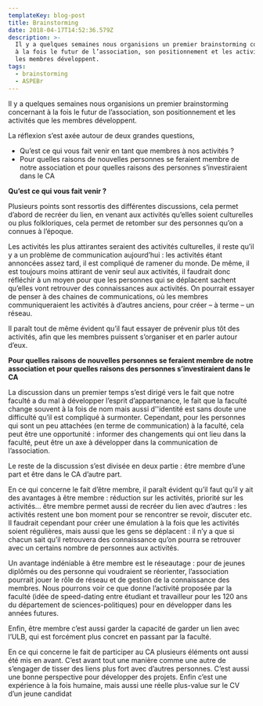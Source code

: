 ```yaml
---
templateKey: blog-post
title: Brainstorming
date: 2018-04-17T14:52:36.579Z
description: >-
  Il y a quelques semaines nous organisions un premier brainstorming concernant
  à la fois le futur de l’association, son positionnement et les activités que
  les membres développent.
tags:
  - brainstorming
  - ASPEBr
---
```

Il y a quelques semaines nous organisions un premier brainstorming concernant à la fois le futur de l’association, son positionnement et les activités que les membres développent.

La réflexion s’est axée autour de deux grandes questions,

* Qu’est ce qui vous fait venir en tant que membres à nos activités ?
* Pour quelles raisons de nouvelles personnes se feraient membre de notre association et pour quelles raisons des personnes s’investiraient dans le CA

**Qu’est ce qui vous fait venir ?** 

Plusieurs points sont ressortis des différentes discussions, cela permet d’abord de recréer du lien, en venant aux activités qu’elles soient culturelles ou plus folkloriques, cela permet de retomber sur des personnes qu’on a connues à l’époque.

Les activités les plus attirantes seraient des activités culturelles, il reste qu’il y a un problème de communication aujourd’hui : les activités étant annoncées assez tard, il est compliqué de ramener du monde. De même, il est toujours moins attirant de venir seul aux activités, il faudrait donc réfléchir à un moyen pour que les personnes qui se déplacent sachent qu’elles vont retrouver des connaissances aux activités. On pourrait essayer de penser à des chaines de communications, où les membres communiqueraient les activités à d’autres anciens, pour créer – à terme – un réseau.

Il paraît tout de même évident qu’il faut essayer de prévenir plus tôt des activités, afin que les membres puissent s’organiser et en parler autour d’eux.

**Pour quelles raisons de nouvelles personnes se feraient membre de notre association et pour quelles raisons des personnes s’investiraient dans le CA**

La discussion dans un premier temps s’est dirigé vers le fait que notre faculté a du mal à développer l’esprit d’appartenance, le fait que la faculté change souvent à la fois de nom mais aussi d''identité est sans doute une difficulté qu’il est compliqué à surmonter. Cependant, pour les personnes qui sont un peu attachées (en terme de communication) à la faculté, cela peut être une opportunité : informer des changements qui ont lieu dans la faculté, peut être un axe à développer dans la communication de l’association.

Le reste de la discussion s’est divisée en deux partie : être membre d’une part et être dans le CA d’autre part.

En ce qui concerne le fait d’être membre, il paraît évident qu’il faut qu’il y ait des avantages à être membre : réduction sur les activités, priorité sur les activités… être membre permet aussi de recréer du lien avec d’autres : les activités restent une bon moment pour se rencontrer se revoir, discuter etc. Il faudrait cependant pour créer une émulation à la fois que les activités soient régulières, mais aussi que les gens se déplacent : il n’y a que si chacun sait qu’il retrouvera des connaissance qu’on pourra se retrouver avec un certains nombre de personnes aux activités.

Un avantage indéniable à être membre est le réseautage : pour de jeunes diplômés ou des personne qui voudraient se réorienter, l’association pourrait jouer le rôle de réseau et de gestion de la connaissance des membres. Nous pourrons voir ce que donne l’activité proposée par la faculté (idée de speed-dating entre étudiant et travailleur pour les 120 ans du département de sciences-politiques) pour en développer dans les années futures.

Enfin, être membre c’est aussi garder la capacité de garder un lien avec l’ULB, qui est forcément plus concret en passant par la faculté.

En ce qui concerne le fait de participer au CA plusieurs éléments ont aussi été mis en avant. C’est avant tout une manière comme une autre de s’engager de tisser des liens plus fort avec d’autres personnes. C’est aussi une bonne perspective pour développer des projets. Enfin c’est une expérience à la fois humaine, mais aussi une réelle plus-value sur le CV d’un jeune candidat
